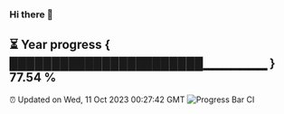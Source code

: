### Hi there 👋
⏳ Year progress { ███████████████████████▁▁▁▁▁▁▁ } 77.54 %
---
⏰ Updated on Wed, 11 Oct 2023 00:27:42 GMT
![Progress Bar CI](https://github.com/Moyi321/Moyi321/workflows/Progress%20Bar%20CI/badge.svg)
